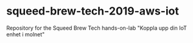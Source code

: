 # squeed-brew-tech-2019-aws-iot
Repository for the Squeed Brew Tech hands-on-lab "Koppla upp din IoT enhet i molnet"
